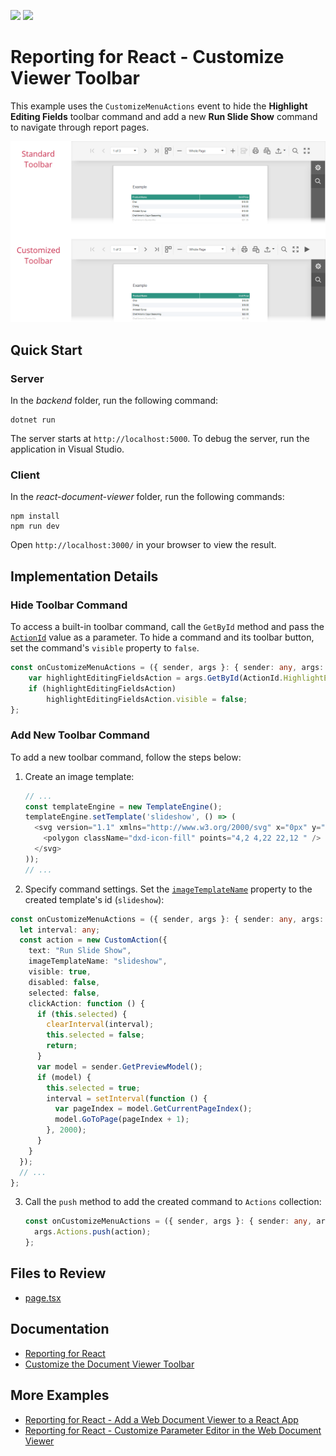 <!-- default badges list -->
[![](https://img.shields.io/badge/Open_in_DevExpress_Support_Center-FF7200?style=flat-square&logo=DevExpress&logoColor=white)](https://supportcenter.devexpress.com/ticket/details/T1235063)
[![](https://img.shields.io/badge/📖_How_to_use_DevExpress_Examples-e9f6fc?style=flat-square)](https://docs.devexpress.com/GeneralInformation/403183)
<!-- default badges end -->
# Reporting for React - Customize Viewer Toolbar

This example uses the `CustomizeMenuActions` event to hide the **Highlight Editing Fields** toolbar command and add a new **Run Slide Show** command to navigate through report pages.

![Web Document Viewer - Customized Toolbar](images/screenshot.png)

## Quick Start 

### Server

In the *backend* folder, run the following command:

```
dotnet run
```

The server starts at `http://localhost:5000`. To debug the server, run the application in Visual Studio.

### Client

In the *react-document-viewer* folder, run the following commands:

```
npm install
npm run dev
```

Open `http://localhost:3000/` in your browser to view the result. 

## Implementation Details

### Hide Toolbar Command

To access a built-in toolbar command, call the `GetById` method and pass the [`ActionId`](https://docs.devexpress.com/XtraReports/js-DevExpress.Reporting.Viewer.ActionId) value as a parameter. To hide a command and its toolbar button, set the command's `visible` property to `false`.

```ts
const onCustomizeMenuActions = ({ sender, args }: { sender: any, args: any }) => {
    var highlightEditingFieldsAction = args.GetById(ActionId.HighlightEditingFields);
    if (highlightEditingFieldsAction)
        highlightEditingFieldsAction.visible = false;
};
```

### Add New Toolbar Command

To add a new toolbar command, follow the steps below:

1. Create an image template:

    ```ts
    // ...
    const templateEngine = new TemplateEngine();
    templateEngine.setTemplate('slideshow', () => (
      <svg version="1.1" xmlns="http://www.w3.org/2000/svg" x="0px" y="0px" viewBox="0 0 24 24">
        <polygon className="dxd-icon-fill" points="4,2 4,22 22,12 " />
      </svg>
    ));
    // ...
    ```

2. Specify command settings. Set the [`imageTemplateName`](https://docs.devexpress.com/XtraReports/js-DevExpress.Analytics.Utils.IAction?p=netframework#js_devexpress_analytics_utils_iaction_imagetemplatename) property to the created template's id (`slideshow`):

  ```ts
  const onCustomizeMenuActions = ({ sender, args }: { sender: any, args: any }) => {
    let interval: any;
    const action = new CustomAction({
      text: "Run Slide Show",
      imageTemplateName: "slideshow",
      visible: true,
      disabled: false,
      selected: false,
      clickAction: function () {
        if (this.selected) {
          clearInterval(interval);
          this.selected = false;
          return;
        }
        var model = sender.GetPreviewModel();
        if (model) {
          this.selected = true;
          interval = setInterval(function () {
            var pageIndex = model.GetCurrentPageIndex();
            model.GoToPage(pageIndex + 1);
          }, 2000);
        }
      }
    });
    // ...
  };
  ```

3. Call the `push` method to add the created command to `Actions` collection:

    ```ts
    const onCustomizeMenuActions = ({ sender, args }: { sender: any, args: any }) => {
      args.Actions.push(action);
    };
    ```
    
## Files to Review

- [page.tsx](react-documenent-viewer/src/app/page.tsx)

## Documentation

- [Reporting for React](https://docs.devexpress.com/XtraReports/119338)
- [Customize the Document Viewer Toolbar](https://docs.devexpress.com/XtraReports/401946)

## More Examples

- [Reporting for React - Add a Web Document Viewer to a React App](https://github.com/DevExpress-Examples/reporting-react-integrate-web-document-viewer)
- [Reporting for React -  Customize Parameter Editor in the Web Document Viewer](https://github.com/DevExpress-Examples/reporting-react-customize-parameter-editor)
